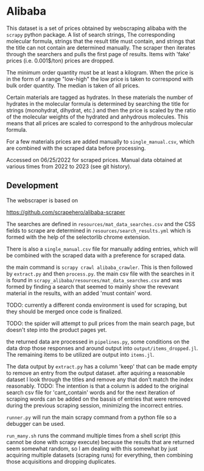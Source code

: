 # Alibaba

This dataset is a set of prices obtained by webscraping alibaba with the `scrapy` python package. A list of search strings, The corresponding molecular formula, strings that the result title must contain, and strings that the title can not contain are determined manually. The scraper then iterates through the searchers and pulls the first page of results. Items with 'fake' prices (i.e. 0.001$/ton) prices are dropped.  

The minimum order quantity must be at least a kilogram. When the price is in the form of a range "low-high" the low price is taken to correspond with bulk order quantity. The median is taken of all prices. 

Certain materials are tagged as hydrates. In these materials the number of hydrates in the molecular formula is determined by searching the title for strings (monohydrat, dihydrat, etc.) and then the price is scaled by the ratio of the molecular weights of the hydrated and anhydrous molecules. This means that all prices are scaled to correspond to the anhydrous molecular formula. 

For a few materials prices are added manually to `single_manual.csv`, which are combined with the scraped data before processing. 

Accessed on 06/25/2022 for scraped prices. Manual data obtained at various times from 2022 to 2023 (see git history).
## Development
The webscraper is based on

https://github.com/scrapehero/alibaba-scraper

The searches are defined in `resources/mat_data_searches.csv` and the CSS fields to scrape are determined in `resources/search_results.yml` which is formed with the help of the selectorlib chrome extension. 


There is also a `single_manual.csv` file for manually adding entries, which will be combined with the scraped data with a preference for scraped data. 

the main command is `scrapy crawl alibaba_crawler`. This is then followed by `extract.py` and then `process.py`. the main csv file with the searches in it is found in `scrapy_alibaba/resources/mat_data_searches.csv` and was formed by finding a search that seemed to mainly show the revevant material in the results, with an added 'must contain' word. 

TODO: currently a different conda environment is used for scraping, but they should be merged once code is finalized. 

TODO: the spider will attempt to pull prices from the main search page, but doesn't step into the product pages yet. 

the returned data are processed in `pipelines.py`, some conditions on the data drop those responses and around output into `output/items_dropped.jl`. The remaining items to be utilized are output into `items.jl`. 

The data output by `extract.py` has a column 'keep' that can be made empty to remove an entry from the output dataset. after aquiring a reasonable dataset I look through the titles and remove any that don't match the index reasonably. 
TODO: The intention is that a column is added to the original search csv file for 'cant_contain' words and for the next iteration of scraping words can be added on the bassis of entries that were removed during the previous scraping session, minimizing the incorrect entries. 

`runner.py` will run the main scrapy command from a python file so a debugger can be used. 

`run_many.sh` runs the command multiple times from a shell script (this cannot be done with scrapy execute) because the results that are returned seem somewhat random, so I am dealing with this somewhat by just acquiring multiple datasets (scraping runs) for everything, then combining those acquisitions and dropping duplicates. 

